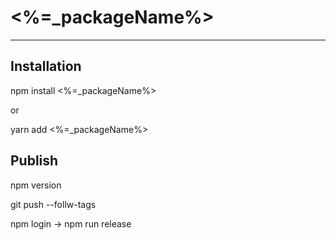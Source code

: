 # <%=_packageName%>
---

## Installation

npm install <%=_packageName%> 

or 

yarn add <%=_packageName%>

## Publish

npm version <version>

git push --follw-tags

npm login -> npm run release

